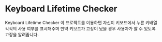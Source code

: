 # Keyboard Lifetime Checker
Keyboard Lifetime Checker
이 프로젝트를 이용하면 자신이 키보드에서 누른 키배열 각각의 사용 여부를 표시해주며
만약 키보드가 고장이 났을 경우 사용자가 알 수 있도록 고장을 알려줍니다.
